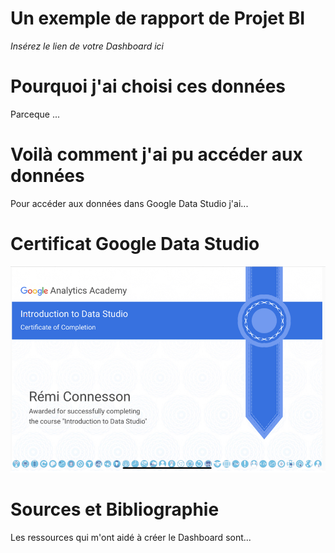 # Un exemple de rapport de Projet BI
_Insérez le lien de votre Dashboard ici_

# Pourquoi j'ai choisi ces données
Parceque ...

# Voilà comment j'ai pu accéder aux données
Pour accéder aux données dans Google Data Studio j'ai...

# Certificat Google Data Studio
![certificat au nom de Rémi Connesson](F0E56238-770E-497F-97A8-9626BAD884D8.jpeg)

# Sources et Bibliographie
Les ressources qui m'ont aidé à créer le Dashboard sont...





